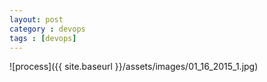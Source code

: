 ```yaml
---
layout: post
category : devops
tags : [devops]
---
```





![process]({{ site.baseurl }}/assets/images/01_16_2015_1.jpg)
